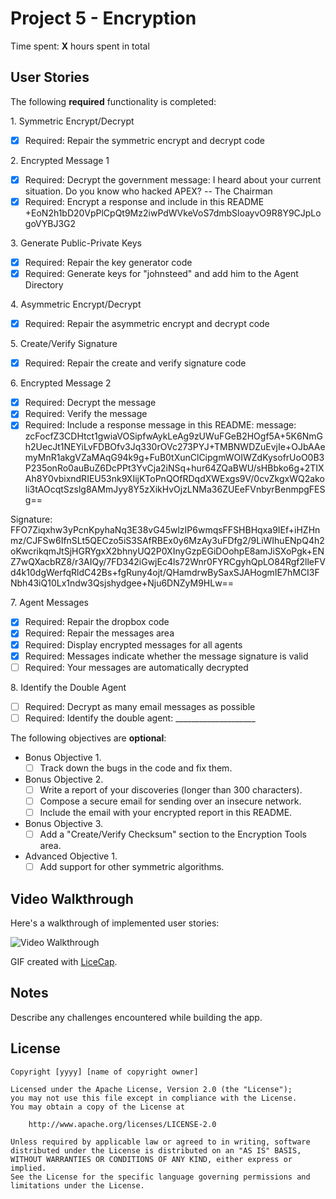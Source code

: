 # Project 5 - Encryption

Time spent: **X** hours spent in total

## User Stories

The following **required** functionality is completed:

1\. Symmetric Encrypt/Decrypt
  * [x]  Required: Repair the symmetric encrypt and decrypt code

2\. Encrypted Message 1
  * [x]  Required: Decrypt the government message:
  I heard about your current situation. Do you know who hacked APEX? -- The Chairman
  * [x]  Required: Encrypt a response and include in this README
  +EoN2h1bD20VpPlCpQt9Mz2iwPdWVkeVoS7dmbSloayvO9R8Y9CJpLogoVYBJ3G2

3\. Generate Public-Private Keys
  * [x]  Required: Repair the key generator code
  * [x]  Required: Generate keys for "johnsteed" and add him to the Agent Directory

4\. Asymmetric Encrypt/Decrypt
  * [x]  Required: Repair the asymmetric encrypt and decrypt code

5\. Create/Verify Signature
  * [x]  Required: Repair the create and verify signature code
  
6\. Encrypted Message 2
  * [x]  Required: Decrypt the message
  * [x]  Required: Verify the message
  * [x]  Required: Include a response message in this README:
  message: zcFocfZ3CDHtct1gwiaVOSipfwAykLeAg9zUWuFGeB2HOgf5A+5K6NmGh2UecJt1NEYiLvFDBOfv3Jq330rOVc273PYJ+TMBNWDZuEvjIe+OJbAAemyMnR1akgVZaMAqG94k9g+FuB0tXunClCipgmWOIWZdKysofrUoO0B3P235onRo0auBuZ6DcPPt3YvCja2iNSq+hur64ZQaBWU/sHBbko6g+2TIXAh8Y0vbixndRIEU53nk9XIijKToPnQOfRDqdXWExgs9V/0cvZkgxWQ2akoli3tAOcqtSzslg8AMmJyy8Y5zXikHvOjzLNMa36ZUEeFVnbyrBenmpgFESg==

  Signature: FFO7Ziqxhw3yPcnKpyhaNq3E38vG45wlzIP6wmqsFFSHBHqxa9IEf+iHZHnmz/CJFSw6IfnSLt5QECzo5iS3SAfRBEx0y6MzAy3uFDfg2/9LiWIhuENpQ4h2oKwcrikqmJtSjHGRYgxX2bhnyUQ2P0XInyGzpEGiDOohpE8amJiSXoPgk+ENZ7wQXacbRZ8/r3AIQy/7FD342iGwjEc4ls72Wnr0FYRCgyhQpLO84Rgf2lleFVd4k10dgWerfqRldC42Bs+fgRuny4ojt/QHamdrwBySaxSJAHogmIE7hMCI3FNbh43iQ10Lx1ndw3Qsjshydgee+Nju6DNZyM9HLw==

7\. Agent Messages
  * [x]  Required: Repair the dropbox code
  * [x]  Required: Repair the messages area
  * [x]  Required: Display encrypted messages for all agents
  * [x]  Required: Messages indicate whether the message signature is valid
  * [ ]  Required: Your messages are automatically decrypted

8\. Identify the Double Agent
  * [ ]  Required: Decrypt as many email messages as possible
  * [ ]  Required: Identify the double agent: ____________________

The following objectives are **optional**:

* Bonus Objective 1\.
  * [ ]  Track down the bugs in the code and fix them.

* Bonus Objective 2\.
  * [ ]  Write a report of your discoveries (longer than 300 characters).
  * [ ]  Compose a secure email for sending over an insecure network.
  * [ ]  Include the email with your encrypted report in this README.

* Bonus Objective 3\.
  * [ ]  Add a "Create/Verify Checksum" section to the Encryption Tools area.

* Advanced Objective 1\.
  * [ ]  Add support for other symmetric algorithms.

## Video Walkthrough

Here's a walkthrough of implemented user stories:

<img src='http://i.imgur.com/link/to/your/gif/file.gif' title='Video Walkthrough' width='' alt='Video Walkthrough' />

GIF created with [LiceCap](http://www.cockos.com/licecap/).

## Notes

Describe any challenges encountered while building the app.

## License

    Copyright [yyyy] [name of copyright owner]

    Licensed under the Apache License, Version 2.0 (the "License");
    you may not use this file except in compliance with the License.
    You may obtain a copy of the License at

        http://www.apache.org/licenses/LICENSE-2.0

    Unless required by applicable law or agreed to in writing, software
    distributed under the License is distributed on an "AS IS" BASIS,
    WITHOUT WARRANTIES OR CONDITIONS OF ANY KIND, either express or implied.
    See the License for the specific language governing permissions and
    limitations under the License.
